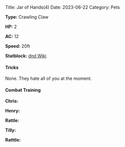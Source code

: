Title: Jar of Hands(4)
Date: 2023-06-22
Category: Pets

**Type:** Crawling Claw

**HP:** 2

**AC:** 12

**Speed:** 20ft

**Statblock:** [dnd Wiki](https://www.dndwiki.io/monsters/crawling-claw)


#### Tricks
None. They hate all of you at the moment.


#### Combat Training
**Chris:**

**Henry:**

**Rattle:**

**Tilly:**

**Ratttle:**